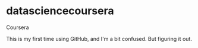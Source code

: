 datasciencecoursera
===================

Coursera 


This is my first time using GitHub, and I'm a bit confused. But figuring it out.
